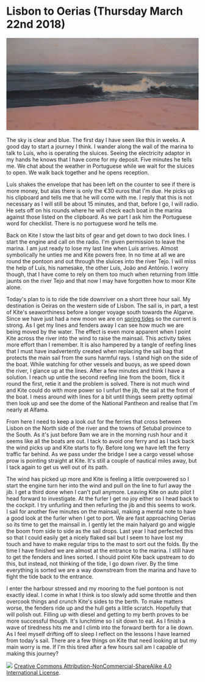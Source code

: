 # Lisbon to Oerias (Thursday March 22nd 2018) #

![*Onda (1912) Antonio Carneiro*](../images/Onda.jpg "Onde - Where")

The sky is clear and blue. The first day I have seen like this in weeks. A good day to start a journey I think. I wander along the wall of the marina to talk to Luís, who is operating the sluices. Seeing the electricity adaptor in my hands he knows that I have come for my deposit. Five minutes he tells me. We chat about the weather in Portuguese while we wait for the sluices to open. We walk back together and he opens reception.

 Luís shakes the envelope that has been left on the counter to see if there is more money, but alas there is only the €30 euros that I'm due. He picks up his clipboard and tells me that he will come with me. I reply that this is not necessary as I will still be about 15 minutes, and that, before I go, I will radio. He sets off on his rounds where he will check each boat in the marina against those listed on the clipboard. As we part I ask him the Portuguese word for checklist. There is no portuguese word he tells me.

 Back on Kite I stow the last bits of gear and get down to two dock lines. I start the engine and call on the radio. I'm given permission to leave the marina. I am just ready to lose my last line when Luís arrives. Almost symbolically he unties me and Kite powers free. In no time at all we are round the pontoon and out through the sluices into the river Tejo. I will miss the help of Luís, his namesake, the other Luís, João and António. I worry though, that I have come to rely on them too much when returning from little jaunts on the river Tejo and that now I may have forgotten how to moor Kite alone.

Today's plan to is to ride the tide downriver on a short three hour sail. My destination is Oeiras on the western side of Lisbon. The sail is, in part, a test of Kite's seaworthiness before a longer voyage south towards the Algarve. Since we have just had a new moon we are on [spring tides](https://en.wikipedia.org/wiki/Tide#Range_variation:_springs_and_neaps) so the current is strong. As I get my lines and fenders away I can see how much we are being moved by the water. The effect is even more apparent when I point Kite across the river into the wind to raise the mainsail. This activity takes more effort than I remember. It is also hampered by a tangle of reefing lines that I must have inadvertently created when replacing the sail bag that protects the main sail from the suns harmful rays. I stand high on the side of the boat. While watching for other vessels and buoys, as we speed down the river, I glance up at the lines. After a few minutes and think I have a solution. I reach up untie the second reefing line from the boom, flick it round the first, retie it and the problem is solved. There is not much wind and Kite could do with more power so I unfurl the jib, the sail at the front of the boat. I mess around with lines for a bit until things seem pretty optimal then look up and see the dome of the National Pantheon and realise that I'm nearly at Alfama.

From here I need to keep a look out for the ferries that cross between Lisbon on the North side of the river and the towns of Setubal province to the South. As it's just before 9am we are in the morning rush hour and it seems like all the boats are out. I tack to avoid one ferry and as I tack back the wind picks up and Kite starts to fly. Before long we have left the ferry traffic far behind. As we pass under the bridge I see a cargo vessel whose prow is pointing straight at Kite. It's still a couple of nautical miles away, but I tack again to get us well out of its path.

The wind has picked up more and Kite is feeling a little overpowered so I start the engine turn her into the wind and pull on the line to furl away the jib. I get a third done when I can't pull anymore. Leaving Kite on auto pilot I head forward to investigate. At the furler I get no joy either so I head back to the cockpit. I try unfurling and then refurling the jib and this seems to work. I sail for another five minutes on the mainsail, making a mental note to have a good look at the furler when I get to port. We are fast approaching Oerias so its time to get the mainsail in. I gently let the main halyard go and wiggle the boom from side to side as the sail drops. Last year I had perfected this so that I could easily get a nicely flaked sail but I seem to have lost my touch and have to make regular trips to the mast to sort out the folds. By the time I have finished we are almost at the entrance to the marina. I still have to get the fenders and lines sorted. I should point Kite back upstream to do this, but instead, not thinking of the tide, I go down river. By the time everything is sorted we are a way downstream from the marina and have to fight the tide back to the entrance.

I enter the harbour stressed and my mooring to the fuel pontoon is not exactly ideal. I come in what I think is too slowly add some throttle and then overcook things and crunch Kite's sides to the berth. To make matters worse, the fenders ride up and the hull gets a little scratch. Hopefully that will polish out. Filling up with diesel and getting to my berth proves to be more successful though. It's lunchtime so I sit down to eat. As I finish a wave of tiredness hits me and I climb into the forward berth for a lie down. As I feel myself drifting off to sleep I reflect on the lessons I have learned from today's sail. There are a few things on Kite that need looking at but my main worry is me. If I'm this tired after a few hours sail am I capable of making this journey? 

![](https://i.creativecommons.org/l/by-nc-sa/4.0/88x31.png)
[Creative Commons Attribution-NonCommercial-ShareAlike 4.0 International License](href="http://creativecommons.org/licenses/by-nc-sa/4.0/).
